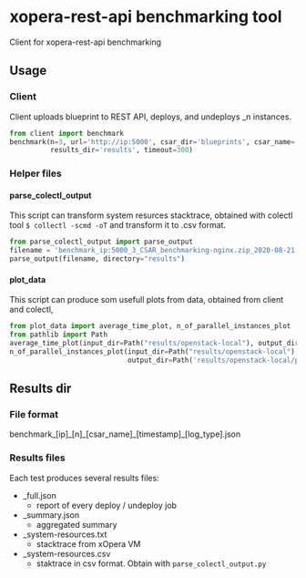 # xopera-rest-api benchmarking tool
Client for xopera-rest-api benchmarking
## Usage
### Client
Client uploads blueprint to REST API, deploys, and undeploys  _n instances.
```python
from client import benchmark
benchmark(n=3, url='http://ip:5000', csar_dir='blueprints', csar_name='CSAR_benchmarking-nginx.zip',
          results_dir='results', timeout=300)
```

### Helper files
#### parse_colectl_output
This script can transform system resurces stacktrace, obtained with colectl tool `$ collectl -scmd -oT` and transform it to .csv format.
```python
from parse_colectl_output import parse_output
filename = 'benchmark_ip:5000_3_CSAR_benchmarking-nginx.zip_2020-08-21 12:29:44.641194-system_resurces.txt'
parse_output(filename, directory="results")
```
#### plot_data
This script can produce som  usefull plots from data, obtained from client and colectl,
```python
from plot_data import average_time_plot, n_of_parallel_instances_plot
from pathlib import Path
average_time_plot(input_dir=Path("results/openstack-local"), output_dir=Path('results/openstack-local/plots'))
n_of_parallel_instances_plot(input_dir=Path("results/openstack-local"), 
                             output_dir=Path('results/openstack-local/plots')) 
```

## Results dir
### File format
benchmark_[ip]\_[n]\_[csar_name]\_[timestamp]\_[log_type].json
### Results files
Each test produces several results files:
- _full.json
    - report of every deploy / undeploy job
- _summary.json
    - aggregated summary
- _system-resources.txt
    - stacktrace from xOpera VM
- _system-resources.csv
    - staktrace in csv format. Obtain with `parse_colectl_output.py`